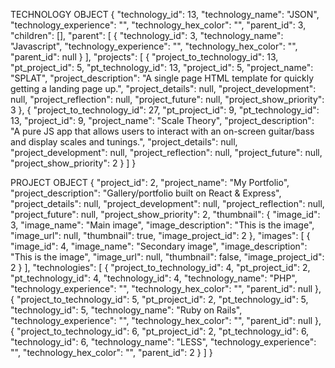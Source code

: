 TECHNOLOGY OBJECT
{
    "technology_id": 13,
    "technology_name": "JSON",
    "technology_experience": "",
    "technology_hex_color": "",
    "parent_id": 3,
    "children": [],
    "parent": [
        {
            "technology_id": 3,
            "technology_name": "Javascript",
            "technology_experience": "",
            "technology_hex_color": "",
            "parent_id": null
        }
    ],
    "projects": [
        {
            "project_to_technology_id": 13,
            "pt_project_id": 5,
            "pt_technology_id": 13,
            "project_id": 5,
            "project_name": "SPLAT",
            "project_description": "A single page HTML template for quickly getting a landing page up.",
            "project_details": null,
            "project_development": null,
            "project_reflection": null,
            "project_future": null,
            "project_show_priority": 3
        },
        {
            "project_to_technology_id": 27,
            "pt_project_id": 9,
            "pt_technology_id": 13,
            "project_id": 9,
            "project_name": "Scale Theory",
            "project_description": "A pure JS app that allows users to interact with an on-screen guitar/bass and display scales and tunings.",
            "project_details": null,
            "project_development": null,
            "project_reflection": null,
            "project_future": null,
            "project_show_priority": 2
        }
    ]
}

PROJECT OBJECT
{
    "project_id": 2,
    "project_name": "My Portfolio",
    "project_description": "Gallery/portfolio built on React & Express",
    "project_details": null,
    "project_development": null,
    "project_reflection": null,
    "project_future": null,
    "project_show_priority": 2,
    "thumbnail": {
        "image_id": 3,
        "image_name": "Main image",
        "image_description": "This is the image",
        "image_url": null,
        "thumbnail": true,
        "image_project_id": 2
    },
    "images": [
        {
            "image_id": 4,
            "image_name": "Secondary image",
            "image_description": "This is the image",
            "image_url": null,
            "thumbnail": false,
            "image_project_id": 2
        }
    ],
    "technologies": [
        {
            "project_to_technology_id": 4,
            "pt_project_id": 2,
            "pt_technology_id": 4,
            "technology_id": 4,
            "technology_name": "PHP",
            "technology_experience": "",
            "technology_hex_color": "",
            "parent_id": null
        },
        {
            "project_to_technology_id": 5,
            "pt_project_id": 2,
            "pt_technology_id": 5,
            "technology_id": 5,
            "technology_name": "Ruby on Rails",
            "technology_experience": "",
            "technology_hex_color": "",
            "parent_id": null
        },
        {
            "project_to_technology_id": 6,
            "pt_project_id": 2,
            "pt_technology_id": 6,
            "technology_id": 6,
            "technology_name": "LESS",
            "technology_experience": "",
            "technology_hex_color": "",
            "parent_id": 2
        }
    ]
}

